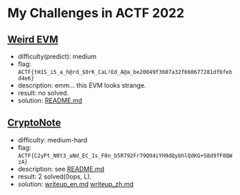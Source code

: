 # My Challenges in ACTF 2022

## [Weird EVM](./Weird_EVM)

- difficulty(predict): medium
- flag: `ACTF{tH1S_i5_a_h@rd_$0rK_CaL!Ed_A@a_be20049f3607a32f660677281df6febd4e6}`
- description: emm… this EVM looks strange.
- result: no solved.
- solution: [README.md](./Weird_EVM/README.md)

## [CryptoNote](./CryptoNote)

- difficulty: medium-hard
- flag: `ACTF{C2yPt_N0t3_aNd_EC_1s_F0n_b5R792Fr79Q94iYH9dQybhlQdKG+S8d9fF8QWzA}`
- description: see [README.md](./CryptoNote/README.md)
- result: 2 solved(0ops, L).
- solution: [writeup_en.md](./CryptoNote/writeup_en.md) [writeup_zh.md](./CryptoNote/writeup_zh.md)